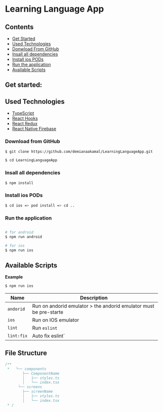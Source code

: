 # Learning Language App 

## Contents

  - [Get Started](#-get-started)
  - [Used Technologies](#-Used-Technologies)
  - [Donwload From GitHub](#-download-from-bitbucket)
  - [Insall all dependencies](#-insall-all-dependencies)
  - [Install ios PODs](#-Install-ios-PODs)
  - [Run the application](#-Run-the-application)
  - [Available Scripts](#-Available-Scripts)

## Get started:

## Used Technologies

- [TypeScript](https://reactnative.dev/docs/typescript)
- [React Hooks](https://reactjs.org/docs/hooks-overview.html)
- [React Redux](https://react-redux.js.org/)
- [React Native Firebase](https://rnfirebase.io/)

### Download from GitHub

```bash
$ git clone https://github.com/demianaakamal/LearningLanguageApp.git
```

```bash
$ cd LearningLanguageApp
```

### Insall all dependencies

```bash
$ npm install
```

### Install ios PODs

```bash
$ cd ios => pod install => cd ..
```

### Run the application

```bash

# for android
$ npm run android

# for ios
$ npm run ios

```

## Available Scripts

**Example**

```bash
$ npm run ios
```

| Name       | Description                                                       |
| ---------- | ----------------------------------------------------------------- |
| `andorid`  | Run on andorid emulator > the andorid emulator must be pre-starte |
| `ios`      | Run on IOS emulator                                               |
| `lint`     | Run `eslint`                                                      |
| `lint:fix` | Auto fix eslint`                                                  |

## File Structure

```ts
/**
 *   └── components
        ├── ComponentName
        │   ├── styles.ts
        │   └── index.tsx
      └── screens
        ├── screenName
        │   ├── styles.ts
        │   └── index.tsx
 * /
```
